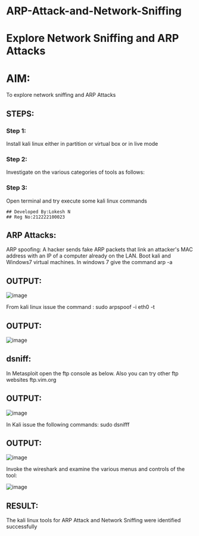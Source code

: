 # ARP-Attack-and-Network-Sniffing
# Explore Network Sniffing and ARP Attacks

# AIM:

To explore network sniffing and ARP Attacks

## STEPS:

### Step 1:

Install kali linux either in partition or virtual box or in live mode

### Step 2:

Investigate on the various categories of tools as follows:


### Step 3:
Open terminal and try execute some kali linux commands
```
## Developed By:Lokesh N
## Reg No:212222100023
```

## ARP Attacks:  
ARP spoofing: A hacker sends fake ARP packets that link an attacker's MAC address with an IP of a computer already on the LAN. 
Boot kali and Windows7 virtual machines.
In windows 7 give the command arp -a
## OUTPUT:
![image](https://github.com/lokeshnarayanan/ARP-Attack-and-Network-Sniffing/assets/119393019/653a14dd-9ae0-4df1-9643-57106083cec8)


From kali linux issue the command :
sudo arpspoof -i eth0 -t 
## OUTPUT:
![image](https://github.com/lokeshnarayanan/ARP-Attack-and-Network-Sniffing/assets/119393019/89c87e6d-a2ea-40d2-bb21-5e5957c27e02)

## dsniff:


In Metasploit open the ftp console as below. Also you can try other ftp websites ftp.vim.org
## OUTPUT:


![image](https://github.com/lokeshnarayanan/ARP-Attack-and-Network-Sniffing/assets/119393019/f76857a0-c2ca-4106-a812-30583c2da774)


In Kali issue the following commands:
sudo dsnifff
## OUTPUT:
![image](https://github.com/lokeshnarayanan/ARP-Attack-and-Network-Sniffing/assets/119393019/2ccc2344-4757-4ce0-bac2-a85fe1e69b25)


Invoke the wireshark and examine the various menus  and controls of the tool:

![image](https://github.com/lokeshnarayanan/ARP-Attack-and-Network-Sniffing/assets/119393019/376ebaf6-1ca7-4580-a8ea-3d10a59b47c1)




## RESULT:
The kali linux tools for ARP Attack and Network Sniffing were identified successfully
